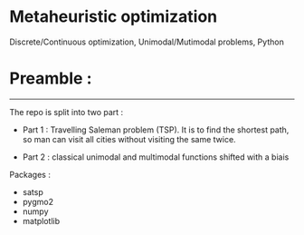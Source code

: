 # Metaheuristic optimization
Discrete/Continuous optimization, Unimodal/Mutimodal problems, Python 


# Preamble :
---

The repo is split into two part : 

- Part 1 : Travelling Saleman problem (TSP). It is to find the shortest path, so man can visit all cities without visiting the same twice.

- Part 2 : classical unimodal and multimodal functions shifted with a biais 

Packages :

- satsp
- pygmo2
- numpy
- matplotlib


